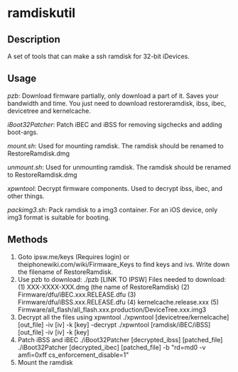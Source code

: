 # ramdiskutil

## Description
A set of tools that can make a ssh ramdisk for 32-bit iDevices.

## Usage
*pzb*: Download firmware partially, only download a part of it. Saves your bandwidth and time. You just need to download restoreramdisk, ibss, ibec, devicetree and kernelcache.

*iBoot32Patcher*: Patch iBEC and iBSS for removing sigchecks and adding boot-args.

*mount.sh*: Used for mounting ramdisk. The ramdisk should be renamed to RestoreRamdisk.dmg

*unmount.sh*: Used for unmounting ramdisk. The ramdisk should be renamed to RestoreRamdisk.dmg

*xpwntool*: Decrypt firmware components. Used to decrypt ibss, ibec, and other things.

*packimg3.sh*: Pack ramdisk to a img3 container. For an iOS device, only img3 format is suitable for booting.

## Methods
1. Goto ipsw.me/keys (Requires login) or theiphonewiki.com/wiki/Firmware\_Keys to find keys and ivs. Write down the filename of RestoreRamdisk.
2. Use pzb to download:
./pzb [LINK TO IPSW]
Files needed to download:
(1) XXX-XXXX-XXX.dmg (the name of RestoreRamdisk)
(2) Firmware/dfu/iBEC.xxx.RELEASE.dfu
(3) Firmware/dfu/iBSS.xxx.RELEASE.dfu
(4) kernelcache.release.xxx
(5) Firmware/all\_flash/all\_flash.xxx.production/DeviceTree.xxx.img3
3. Decrypt all the files using xpwntool
./xpwntool \[devicetree/kernelcache\] \[out\_file\] -iv \[iv\] -k \[key\] -decrypt
./xpwntool \[ramdisk/iBEC/iBSS\] \[out\_file\] -iv \[iv\] -k \[key\]
4. Patch iBSS and iBEC
./iBoot32Patcher \[decrypted\_ibss\] \[patched\_file\]
./iBoot32Patcher \[decrypted\_ibec\] \[patched\_file\] -b "rd=md0 -v amfi=0xff cs\_enforcement\_disable=1"
5. Mount the ramdisk

